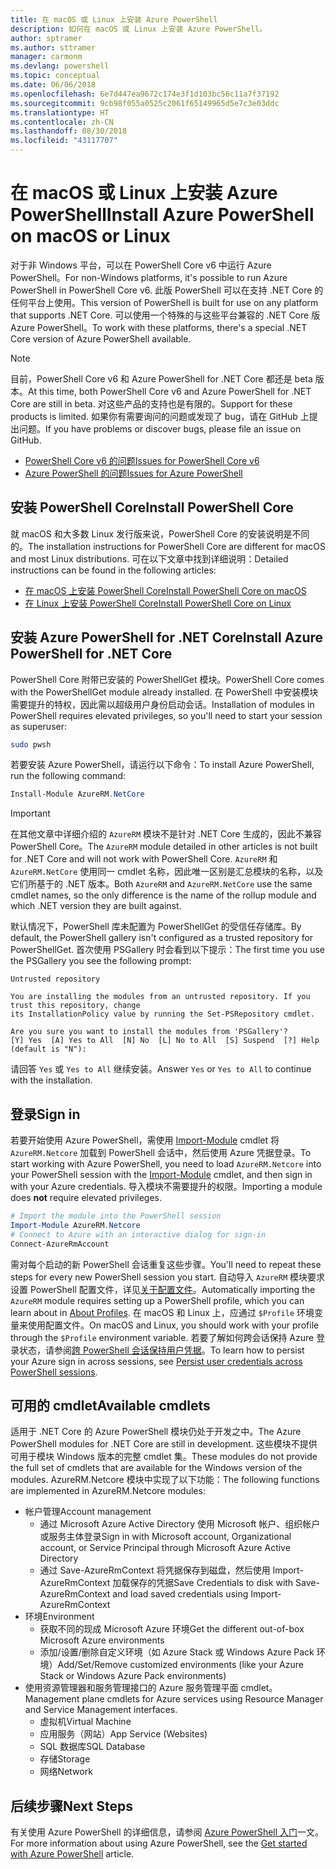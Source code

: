 ```yaml
---
title: 在 macOS 或 Linux 上安装 Azure PowerShell
description: 如何在 macOS 或 Linux 上安装 Azure PowerShell。
author: sptramer
ms.author: sttramer
manager: carmonm
ms.devlang: powershell
ms.topic: conceptual
ms.date: 06/06/2018
ms.openlocfilehash: 6e7d447ea9672c174e3f1d103bc56c11a7f37192
ms.sourcegitcommit: 9cb98f055a0525c2061f65149965d5e7c3e03ddc
ms.translationtype: HT
ms.contentlocale: zh-CN
ms.lasthandoff: 08/30/2018
ms.locfileid: "43117707"
---
```

# <a name="install-azure-powershell-on-macos-or-linux"></a><span data-ttu-id="2a9dc-103">在 macOS 或 Linux 上安装 Azure PowerShell</span><span class="sxs-lookup"><span data-stu-id="2a9dc-103">Install Azure PowerShell on macOS or Linux</span></span>

<span data-ttu-id="2a9dc-104">对于非 Windows 平台，可以在 PowerShell Core v6 中运行 Azure PowerShell。</span><span class="sxs-lookup"><span data-stu-id="2a9dc-104">For non-Windows platforms, it's possible to run Azure PowerShell in PowerShell Core v6.</span></span> <span data-ttu-id="2a9dc-105">此版 PowerShell 可以在支持 .NET Core 的任何平台上使用。</span><span class="sxs-lookup"><span data-stu-id="2a9dc-105">This version of PowerShell is built for use on any platform that supports .NET Core.</span></span> <span data-ttu-id="2a9dc-106">可以使用一个特殊的与这些平台兼容的 .NET Core 版 Azure PowerShell。</span><span class="sxs-lookup"><span data-stu-id="2a9dc-106">To work with these platforms, there's a special .NET Core version of Azure PowerShell available.</span></span>

> [!NOTE]
> <span data-ttu-id="2a9dc-107">目前，PowerShell Core v6 和 Azure PowerShell for .NET Core 都还是 beta 版本。</span><span class="sxs-lookup"><span data-stu-id="2a9dc-107">At this time, both PowerShell Core v6 and Azure PowerShell for .NET Core are still in beta.</span></span>
> <span data-ttu-id="2a9dc-108">对这些产品的支持也是有限的。</span><span class="sxs-lookup"><span data-stu-id="2a9dc-108">Support for these products is limited.</span></span> <span data-ttu-id="2a9dc-109">如果你有需要询问的问题或发现了 bug，请在 GitHub 上提出问题。</span><span class="sxs-lookup"><span data-stu-id="2a9dc-109">If you have problems or discover bugs, please file an issue on GitHub.</span></span>
>
> * [<span data-ttu-id="2a9dc-110">PowerShell Core v6 的问题</span><span class="sxs-lookup"><span data-stu-id="2a9dc-110">Issues for PowerShell Core v6</span></span>](https://github.com/PowerShell/PowerShell/issues)
> * [<span data-ttu-id="2a9dc-111">Azure PowerShell 的问题</span><span class="sxs-lookup"><span data-stu-id="2a9dc-111">Issues for Azure PowerShell</span></span>](https://github.com/azure/azure-docs-powershell/issues)

## <a name="install-powershell-core"></a><span data-ttu-id="2a9dc-112">安装 PowerShell Core</span><span class="sxs-lookup"><span data-stu-id="2a9dc-112">Install PowerShell Core</span></span>

<span data-ttu-id="2a9dc-113">就 macOS 和大多数 Linux 发行版来说，PowerShell Core 的安装说明是不同的。</span><span class="sxs-lookup"><span data-stu-id="2a9dc-113">The installation instructions for PowerShell Core are different for macOS and most Linux distributions.</span></span>
<span data-ttu-id="2a9dc-114">可在以下文章中找到详细说明：</span><span class="sxs-lookup"><span data-stu-id="2a9dc-114">Detailed instructions can be found in the following articles:</span></span>

* [<span data-ttu-id="2a9dc-115">在 macOS 上安装 PowerShell Core</span><span class="sxs-lookup"><span data-stu-id="2a9dc-115">Install PowerShell Core on macOS</span></span>](/powershell/scripting/setup/installing-powershell-core-on-macos)
* [<span data-ttu-id="2a9dc-116">在 Linux 上安装 PowerShell Core</span><span class="sxs-lookup"><span data-stu-id="2a9dc-116">Install PowerShell Core on Linux</span></span>](/powershell/scripting/setup/installing-powershell-core-on-linux)

## <a name="install-azure-powershell-for-net-core"></a><span data-ttu-id="2a9dc-117">安装 Azure PowerShell for .NET Core</span><span class="sxs-lookup"><span data-stu-id="2a9dc-117">Install Azure PowerShell for .NET Core</span></span>

<span data-ttu-id="2a9dc-118">PowerShell Core 附带已安装的 PowerShellGet 模块。</span><span class="sxs-lookup"><span data-stu-id="2a9dc-118">PowerShell Core comes with the PowerShellGet module already installed.</span></span> <span data-ttu-id="2a9dc-119">在 PowerShell 中安装模块需要提升的特权，因此需以超级用户身份启动会话。</span><span class="sxs-lookup"><span data-stu-id="2a9dc-119">Installation of modules in PowerShell requires elevated privileges, so you'll need to start your session as superuser:</span></span>

```bash
sudo pwsh
```

<span data-ttu-id="2a9dc-120">若要安装 Azure PowerShell，请运行以下命令：</span><span class="sxs-lookup"><span data-stu-id="2a9dc-120">To install Azure PowerShell, run the following command:</span></span>

```powershell
Install-Module AzureRM.NetCore
```

> [!IMPORTANT]
> <span data-ttu-id="2a9dc-121">在其他文章中详细介绍的 `AzureRM` 模块不是针对 .NET Core 生成的，因此不兼容 PowerShell Core。</span><span class="sxs-lookup"><span data-stu-id="2a9dc-121">The `AzureRM` module detailed in other articles is not built for .NET Core and will not work with PowerShell Core.</span></span> <span data-ttu-id="2a9dc-122">`AzureRM` 和 `AzureRM.NetCore` 使用同一 cmdlet 名称，因此唯一区别是汇总模块的名称，以及它们所基于的 .NET 版本。</span><span class="sxs-lookup"><span data-stu-id="2a9dc-122">Both `AzureRM` and `AzureRM.NetCore` use the same cmdlet names, so the only difference is the name of the rollup module and which .NET version they are built against.</span></span>

<span data-ttu-id="2a9dc-123">默认情况下，PowerShell 库未配置为 PowerShellGet 的受信任存储库。</span><span class="sxs-lookup"><span data-stu-id="2a9dc-123">By default, the PowerShell gallery isn't configured as a trusted repository for PowerShellGet.</span></span> <span data-ttu-id="2a9dc-124">首次使用 PSGallery 时会看到以下提示：</span><span class="sxs-lookup"><span data-stu-id="2a9dc-124">The first time you use the PSGallery you see the following prompt:</span></span>

```output
Untrusted repository

You are installing the modules from an untrusted repository. If you trust this repository, change
its InstallationPolicy value by running the Set-PSRepository cmdlet.

Are you sure you want to install the modules from 'PSGallery'?
[Y] Yes  [A] Yes to All  [N] No  [L] No to All  [S] Suspend  [?] Help (default is "N"):
```

<span data-ttu-id="2a9dc-125">请回答 `Yes` 或 `Yes to All` 继续安装。</span><span class="sxs-lookup"><span data-stu-id="2a9dc-125">Answer `Yes` or `Yes to All` to continue with the installation.</span></span>

## <a name="sign-in"></a><span data-ttu-id="2a9dc-126">登录</span><span class="sxs-lookup"><span data-stu-id="2a9dc-126">Sign in</span></span>

<span data-ttu-id="2a9dc-127">若要开始使用 Azure PowerShell，需使用 [Import-Module](/powershell/module/Microsoft.PowerShell.Core/Import-Module) cmdlet 将 `AzureRM.Netcore` 加载到 PowerShell 会话中，然后使用 Azure 凭据登录。</span><span class="sxs-lookup"><span data-stu-id="2a9dc-127">To start working with Azure PowerShell, you need to load `AzureRM.Netcore` into your PowerShell session with the [Import-Module](/powershell/module/Microsoft.PowerShell.Core/Import-Module) cmdlet, and then sign in with your Azure credentials.</span></span> <span data-ttu-id="2a9dc-128">导入模块不需要提升的权限。</span><span class="sxs-lookup"><span data-stu-id="2a9dc-128">Importing a module does __not__ require elevated privileges.</span></span>

```powershell
# Import the module into the PowerShell session
Import-Module AzureRM.Netcore
# Connect to Azure with an interactive dialog for sign-in
Connect-AzureRmAccount
```

<span data-ttu-id="2a9dc-129">需对每个启动的新 PowerShell 会话重复这些步骤。</span><span class="sxs-lookup"><span data-stu-id="2a9dc-129">You'll need to repeat these steps for every new PowerShell session you start.</span></span> <span data-ttu-id="2a9dc-130">自动导入 `AzureRM` 模块要求设置 PowerShell 配置文件，详见[关于配置文件](/powershell/module/microsoft.powershell.core/about/about_profiles)。</span><span class="sxs-lookup"><span data-stu-id="2a9dc-130">Automatically importing the `AzureRM` module requires setting up a PowerShell profile, which you can learn about in [About Profiles](/powershell/module/microsoft.powershell.core/about/about_profiles).</span></span>
<span data-ttu-id="2a9dc-131">在 macOS 和 Linux 上，应通过 `$Profile` 环境变量来使用配置文件。</span><span class="sxs-lookup"><span data-stu-id="2a9dc-131">On macOS and Linux, you should work with your profile through the `$Profile` environment variable.</span></span> <span data-ttu-id="2a9dc-132">若要了解如何跨会话保持 Azure 登录状态，请参阅[跨 PowerShell 会话保持用户凭据](context-persistence.md)。</span><span class="sxs-lookup"><span data-stu-id="2a9dc-132">To learn how to persist your Azure sign in across sessions, see [Persist user credentials across PowerShell sessions](context-persistence.md).</span></span>

## <a name="available-cmdlets"></a><span data-ttu-id="2a9dc-133">可用的 cmdlet</span><span class="sxs-lookup"><span data-stu-id="2a9dc-133">Available cmdlets</span></span>

<span data-ttu-id="2a9dc-134">适用于 .NET Core 的 Azure PowerShell 模块仍处于开发之中。</span><span class="sxs-lookup"><span data-stu-id="2a9dc-134">The Azure PowerShell modules for .NET Core are still in development.</span></span> <span data-ttu-id="2a9dc-135">这些模块不提供可用于模块 Windows 版本的完整 cmdlet 集。</span><span class="sxs-lookup"><span data-stu-id="2a9dc-135">These modules do not provide the full set of cmdlets that are available for the Windows version of the modules.</span></span> <span data-ttu-id="2a9dc-136">AzureRM.Netcore 模块中实现了以下功能：</span><span class="sxs-lookup"><span data-stu-id="2a9dc-136">The following functions are implemented in AzureRM.Netcore modules:</span></span>

* <span data-ttu-id="2a9dc-137">帐户管理</span><span class="sxs-lookup"><span data-stu-id="2a9dc-137">Account management</span></span>
  * <span data-ttu-id="2a9dc-138">通过 Microsoft Azure Active Directory 使用 Microsoft 帐户、组织帐户或服务主体登录</span><span class="sxs-lookup"><span data-stu-id="2a9dc-138">Sign in with Microsoft account, Organizational account, or Service Principal through Microsoft Azure Active Directory</span></span>
  * <span data-ttu-id="2a9dc-139">通过 Save-AzureRmContext 将凭据保存到磁盘，然后使用 Import-AzureRmContext 加载保存的凭据</span><span class="sxs-lookup"><span data-stu-id="2a9dc-139">Save Credentials to disk with Save-AzureRmContext and load saved credentials using Import-AzureRmContext</span></span>
* <span data-ttu-id="2a9dc-140">环境</span><span class="sxs-lookup"><span data-stu-id="2a9dc-140">Environment</span></span>
  * <span data-ttu-id="2a9dc-141">获取不同的现成 Microsoft Azure 环境</span><span class="sxs-lookup"><span data-stu-id="2a9dc-141">Get the different out-of-box Microsoft Azure environments</span></span>
  * <span data-ttu-id="2a9dc-142">添加/设置/删除自定义环境（如 Azure Stack 或 Windows Azure Pack 环境）</span><span class="sxs-lookup"><span data-stu-id="2a9dc-142">Add/Set/Remove customized environments (like your Azure Stack or Windows Azure Pack environments)</span></span>
* <span data-ttu-id="2a9dc-143">使用资源管理器和服务管理接口的 Azure 服务管理平面 cmdlet。</span><span class="sxs-lookup"><span data-stu-id="2a9dc-143">Management plane cmdlets for Azure services using Resource Manager and Service Management interfaces.</span></span>
  * <span data-ttu-id="2a9dc-144">虚拟机</span><span class="sxs-lookup"><span data-stu-id="2a9dc-144">Virtual Machine</span></span>
  * <span data-ttu-id="2a9dc-145">应用服务（网站）</span><span class="sxs-lookup"><span data-stu-id="2a9dc-145">App Service (Websites)</span></span>
  * <span data-ttu-id="2a9dc-146">SQL 数据库</span><span class="sxs-lookup"><span data-stu-id="2a9dc-146">SQL Database</span></span>
  * <span data-ttu-id="2a9dc-147">存储</span><span class="sxs-lookup"><span data-stu-id="2a9dc-147">Storage</span></span>
  * <span data-ttu-id="2a9dc-148">网络</span><span class="sxs-lookup"><span data-stu-id="2a9dc-148">Network</span></span>

## <a name="next-steps"></a><span data-ttu-id="2a9dc-149">后续步骤</span><span class="sxs-lookup"><span data-stu-id="2a9dc-149">Next Steps</span></span>

<span data-ttu-id="2a9dc-150">有关使用 Azure PowerShell 的详细信息，请参阅 [Azure PowerShell 入门](get-started-azureps.md)一文。</span><span class="sxs-lookup"><span data-stu-id="2a9dc-150">For more information about using Azure PowerShell, see the [Get started with Azure PowerShell](get-started-azureps.md) article.</span></span>
